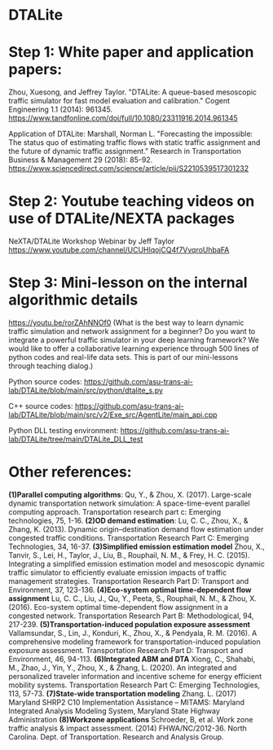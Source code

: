 # DTALite

# Step 1: White paper and application papers: 
Zhou, Xuesong, and Jeffrey Taylor. "DTALite: A queue-based mesoscopic traffic simulator for fast model evaluation and calibration." Cogent Engineering 1.1 (2014): 961345.
https://www.tandfonline.com/doi/full/10.1080/23311916.2014.961345 

Application of DTALite: 
Marshall, Norman L. "Forecasting the impossible: The status quo of estimating traffic flows with static traffic assignment and the future of dynamic traffic assignment." Research in Transportation Business & Management 29 (2018): 85-92.
https://www.sciencedirect.com/science/article/pii/S2210539517301232

# Step 2: Youtube teaching videos on use of DTALite/NEXTA packages
NeXTA/DTALite Workshop Webinar by Jeff Taylor
https://www.youtube.com/channel/UCUHlqojCQ4f7VvqroUhbaFA


# Step 3: Mini-lesson on the internal algorithmic details
https://youtu.be/rorZAhNNOf0
(What is the best way to learn dynamic traffic simulation and network assignment for a beginner? Do you want to integrate a powerful traffic simulator in your deep learning framework? We would like to offer a collaborative learning experience through 500 lines of python codes and real-life data sets. This is part of our mini-lessons through teaching dialog.) 

Python source codes: https://github.com/asu-trans-ai-lab/DTALite/blob/main/src/python/dtalite_s.py 

C++ source codes: https://github.com/asu-trans-ai-lab/DTALite/blob/main/src/v2/Exe_src/AgentLite/main_api.cpp 

Python DLL testing environment: https://github.com/asu-trans-ai-lab/DTALite/tree/main/DTALite_DLL_test

# Other references: 
**(1)Parallel computing algorithms**: Qu, Y., & Zhou, X. (2017). Large-scale dynamic transportation network simulation: A space-time-event parallel computing approach. Transportation research part c: Emerging technologies, 75, 1-16.
**(2)OD demand estimation**: Lu, C. C., Zhou, X., & Zhang, K. (2013). Dynamic origin–destination demand flow estimation under congested traffic conditions. Transportation Research Part C: Emerging Technologies, 34, 16-37.
**(3)Simplified emission estimation model**  Zhou, X., Tanvir, S., Lei, H., Taylor, J., Liu, B., Rouphail, N. M., & Frey, H. C. (2015). Integrating a simplified emission estimation model and mesoscopic dynamic traffic simulator to efficiently evaluate emission impacts of traffic management strategies. Transportation Research Part D: Transport and Environment, 37, 123-136.
**(4)Eco-system optimal time-dependent flow assignment** Lu, C. C., Liu, J., Qu, Y., Peeta, S., Rouphail, N. M., & Zhou, X. (2016). Eco-system optimal time-dependent flow assignment in a congested network. Transportation Research Part B: Methodological, 94, 217-239.
**(5)Transportation-induced population exposure assessment** Vallamsundar, S., Lin, J., Konduri, K., Zhou, X., & Pendyala, R. M. (2016). A comprehensive modeling framework for transportation-induced population exposure assessment. Transportation Research Part D: Transport and Environment, 46, 94-113.
**(6)Integrated ABM and DTA** Xiong, C., Shahabi, M., Zhao, J., Yin, Y., Zhou, X., & Zhang, L. (2020). An integrated and personalized traveler information and incentive scheme for energy efficient mobility systems. Transportation Research Part C: Emerging Technologies, 113, 57-73.
**(7)State-wide transportation modeling** Zhang. L.  (2017) Maryland SHRP2 C10 Implementation Assistance – MITAMS: Maryland Integrated Analysis Modeling System, Maryland State Highway Administration
**(8)Workzone applications** Schroeder, B, et al. Work zone traffic analysis & impact assessment. (2014) FHWA/NC/2012-36. North Carolina. Dept. of Transportation. Research and Analysis Group.
